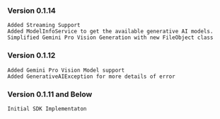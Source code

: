 ### Version 0.1.14
    Added Streaming Support
    Added ModelInfoService to get the available generative AI models.
    Simplified Gemini Pro Vision Generation with new FileObject class
    
### Version 0.1.12
    Added Gemini Pro Vision Model support
    Added GenerativeAIException for more details of error

### Version 0.1.11 and Below
    Initial SDK Implementaton